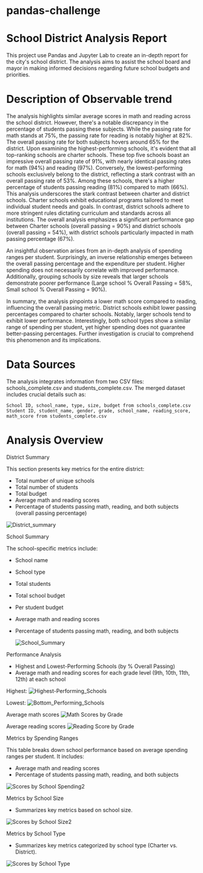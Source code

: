 # pandas-challenge

# School District Analysis Report

This project use Pandas and Jupyter Lab to create an in-depth report for the city's school district. The analysis aims to assist the school board and mayor in making informed decisions regarding future school budgets and priorities.

# Description of Observable trend

The analysis highlights similar average scores in math and reading across the school district. However, there's a notable discrepancy in the percentage of students passing these subjects. While the passing rate for math stands at 75%, the passing rate for reading is notably higher at 82%. The overall passing rate for both subjects hovers around 65% for the district. Upon examining the highest-performing schools, it's evident that all top-ranking schools are charter schools. These top five schools boast an impressive overall passing rate of 91%, with nearly identical passing rates for math (94%) and reading (97%). Conversely, the lowest-performing schools exclusively belong to the district, reflecting a stark contrast with an overall passing rate of 53%. Among these schools, there's a higher percentage of students passing reading (81%) compared to math (66%). This analysis underscores the stark contrast between charter and district schools. Charter schools exhibit educational programs tailored to meet individual student needs and goals. In contrast, district schools adhere to more stringent rules dictating curriculum and standards across all institutions. The overall analysis emphasizes a significant performance gap between Charter schools (overall passing = 90%) and district schools (overall passing = 54%), with district schools particularly impacted in math passing percentage (67%).

An insightful observation arises from an in-depth analysis of spending ranges per student. Surprisingly, an inverse relationship emerges between the overall passing percentage and the expenditure per student. Higher spending does not necessarily correlate with improved performance. Additionally, grouping schools by size reveals that larger schools demonstrate poorer performance (Large school % Overall Passing = 58%, Small school % Overall Passing = 90%).

In summary, the analysis pinpoints a lower math score compared to reading, influencing the overall passing metric. District schools exhibit lower passing percentages compared to charter schools. Notably, larger schools tend to exhibit lower performance. Interestingly, both school types show a similar range of spending per student, yet higher spending does not guarantee better-passing percentages. Further investigation is crucial to comprehend this phenomenon and its implications.



# Data Sources

The analysis integrates information from two CSV files: schools_complete.csv and students_complete.csv. The merged dataset includes crucial details such as:

    School ID, school_name, type, size, budget from schools_complete.csv
    Student ID, student_name, gender, grade, school_name, reading_score, math_score from students_complete.csv

# Analysis Overview

District Summary

This section presents key metrics for the entire district:

- Total number of unique schools
- Total number of students
- Total budget
- Average math and reading scores
- Percentage of students passing math, reading, and both subjects (overall passing percentage)

![District_summary](https://github.com/MarcoN16/pandas-challenge/assets/150491559/a6075193-19c0-473b-a82c-c5017c511486)

School Summary

The school-specific metrics include:

- School name
- School type
- Total students
- Total school budget
- Per student budget
- Average math and reading scores
- Percentage of students passing math, reading, and both subjects

  ![School_Summary](https://github.com/MarcoN16/pandas-challenge/assets/150491559/8beec4d0-60bc-41d4-8822-ded079002c16)


Performance Analysis

- Highest and Lowest-Performing Schools (by % Overall Passing)
- Average math and reading scores for each grade level (9th, 10th, 11th, 12th) at each school
  
Highest:
![Highest-Performing_Schools](https://github.com/MarcoN16/pandas-challenge/assets/150491559/685f0d34-b232-4b0a-b957-2d080c33bbf2)

Lowest:
![Bottom_Performing_Schools](https://github.com/MarcoN16/pandas-challenge/assets/150491559/69ae7321-8069-4f11-8bf0-f05c69b67e5b)

Average math scores
![Math Scores by Grade](https://github.com/MarcoN16/pandas-challenge/assets/150491559/bf2f9e3e-fabc-411c-9b5e-bcb5807b1618)

Average reading scores
![Reading Score by Grade](https://github.com/MarcoN16/pandas-challenge/assets/150491559/21ca3049-520b-4a04-8875-1660517c9cdb)


Metrics by Spending Ranges

This table breaks down school performance based on average spending ranges per student. It includes:

- Average math and reading scores
- Percentage of students passing math, reading, and both subjects

![Scores by School Spending2](https://github.com/MarcoN16/pandas-challenge/assets/150491559/0e28b766-96c7-4b95-a4bd-aa155eee251a)


Metrics by School Size

- Summarizes key metrics based on school size.

![Scores by School Size2](https://github.com/MarcoN16/pandas-challenge/assets/150491559/bf8b9fbf-0e6b-49bb-a49c-8342544e4ec6)


Metrics by School Type

- Summarizes key metrics categorized by school type (Charter vs. District).

![Scores by School Type](https://github.com/MarcoN16/pandas-challenge/assets/150491559/06a305e1-a26d-41fd-ba7f-458be7397772)
